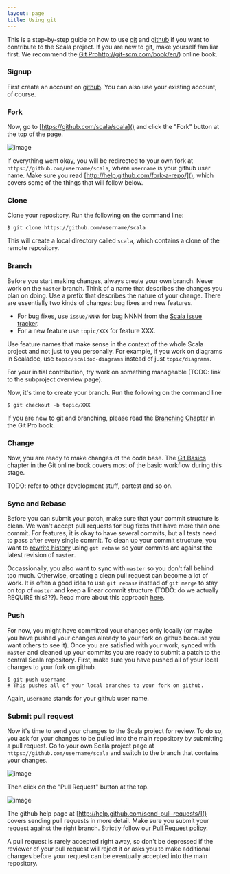 ```yaml
---
layout: page
title: Using git
---
```


This is a step-by-step guide on how to use [git](http://git-scm.com/) and [github](http://github.com/) if you want to contribute to the Scala project. If you are new to git, make yourself familiar first. We recommend the [Git Pro]()http://git-scm.com/book/en/) online book.

### Signup

First create an account on [github](http://github.com/). You can also use your existing account, of course.

### Fork

Now, go to [https://github.com/scala/scala]() and click the "Fork" button at the top of the page.

![image](images/fork.png)

If everything went okay, you will be redirected to your own fork at `https://github.com/username/scala`, where `username` is your github user name. Make sure you read [http://help.github.com/fork-a-repo/](), which covers some of the things that will follow below.

### Clone

Clone your repository. Run the following on the command line:

    $ git clone https://github.com/username/scala

This will create a local directory called `scala`, which contains a clone of the remote repository. 

### Branch

Before you start making changes, always create your own branch. Never work on the `master` branch. Think of a name that describes the changes you plan on doing. Use a prefix that describes the nature of your change. There are essentially two kinds of changes: bug fixes and new features.

  - For bug fixes, use `issue/NNNN` for bug NNNN from the [Scala issue tracker](https://issues.scala-lang.org/). 
  - For a new feature use `topic/XXX` for feature XXX. 
  
Use feature names that make sense in the context of the whole Scala project and not just to you personally. For example, if you work on diagrams in Scaladoc, use `topic/scaldoc-diagrams` instead of just `topic/diagrams`.
  
For your initial contribution, try work on something manageable (TODO: link to the subproject overview page).

Now, it's time to create your branch. Run the following on the command line

    $ git checkout -b topic/XXX
    
If you are new to git and branching, please read the [Branching Chapter](http://git-scm.com/book/en/Git-Branching) in the Git Pro book.

### Change

Now, you are ready to make changes ot the code base. The [Git Basics](http://git-scm.com/book/en/Git-Basics) chapter in the Git online book covers most of the basic workflow during this stage.

TODO: refer to other development stuff, partest and so on.

### Sync and Rebase

Before you can submit your patch, make sure that your commit structure is clean. We won't accept pull requests for bug fixes that have more than one commit. For features, it is okay to have several commits, but all tests need to pass after every single commit. To clean up your commit structure, you want to [rewrite history](http://git-scm.com/book/en/Git-Branching-Rebasing) using `git rebase` so your commits are against the latest revision of `master`.

Occassionally, you also want to sync with `master` so you don't fall behind too much. Otherwise, creating a clean pull request can become a lot of work. It is often a good idea to use `git rebase` instead of `git merge` to stay on top of `master` and keep a linear commit structure (TODO: do we actually REQUIRE this???). Read more about this approach [here](http://git-scm.com/book/en/Git-Branching-Rebasing).

### Push

For now, you might have committed your changes only locally (or maybe you have pushed your changes already to your fork on github because you want others to see it). Once you are satisfied with your work, synced with `master` and cleaned up your commits you are ready to submit a patch to the central Scala repository. First, make sure you have pushed all of your local changes to your fork on github.

    $ git push username
    # This pushes all of your local branches to your fork on github.
    
Again, `username` stands for your github user name.

### Submit pull request

Now it's time to send your changes to the Scala project for review. To do so, you ask for your changes to be pulled into the main repository by submitting a pull request. Go to your own Scala project page at `https://github.com/username/scala` and switch to the branch that contains your changes.

![image](images/switchbranch.png)

Then click on the "Pull Request" button at the top.

![image](images/pullrequest.png)

The github help page at [http://help.github.com/send-pull-requests/]() covers sending pull requests in more detail. Make sure you submit your request against the right branch. Strictly follow our [Pull Request policy](https://github.com/scala/scala/wiki/Pull-Request-Policy).

A pull request is rarely accepted right away, so don't be depressed if the reviewer of your pull request will reject it or asks you to make additional changes before your request can be eventually accepted into the main repository. 
